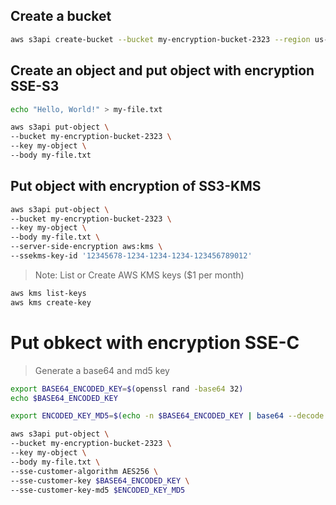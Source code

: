 ## Create a bucket

```sh
aws s3api create-bucket --bucket my-encryption-bucket-2323 --region us-east-1
```

## Create an object and put object with encryption SSE-S3

```sh
echo "Hello, World!" > my-file.txt

aws s3api put-object \
--bucket my-encryption-bucket-2323 \
--key my-object \
--body my-file.txt
```

## Put object with encryption of SS3-KMS

```sh
aws s3api put-object \
--bucket my-encryption-bucket-2323 \
--key my-object \
--body my-file.txt \
--server-side-encryption aws:kms \
--ssekms-key-id '12345678-1234-1234-1234-123456789012'
```

> Note: List or Create AWS KMS keys ($1 per month)

```sh
aws kms list-keys
aws kms create-key
```

# Put obkect with encryption SSE-C

> Generate a base64 and md5 key

```sh
export BASE64_ENCODED_KEY=$(openssl rand -base64 32)
echo $BASE64_ENCODED_KEY

export ENCODED_KEY_MD5=$(echo -n $BASE64_ENCODED_KEY | base64 --decode | md5sum | awk '{print $1}' | base64 -w0)

```

```sh
aws s3api put-object \
--bucket my-encryption-bucket-2323 \
--key my-object \
--body my-file.txt \
--sse-customer-algorithm AES256 \
--sse-customer-key $BASE64_ENCODED_KEY \
--sse-customer-key-md5 $ENCODED_KEY_MD5
```
